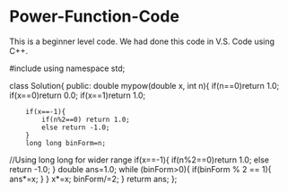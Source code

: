# Power-Function-Code
This is a beginner level code.
We had done this code in V.S. Code using C++.

#include<iostream>
using namespace std;

class Solution{
    public:
    double mypow(double x, int n){
        if(n==0)return 1.0;
        if(x==0)return 0.0;
        if(x==1)return 1.0;

        if(x==-1){
            if(n%2==0) return 1.0;
            else return -1.0;
        }
        long long binForm=n;
//Using long long for wider range
        if(x==-1){
            if(n%2==0)return 1.0;
            else return -1.0;
        }
        double ans=1.0;
        while (binForm>0){
          if(binForm % 2 == 1){
            ans*=x;
          }
        }
        x*=x;
        binForm/=2;
    }
    returm ans;
};

